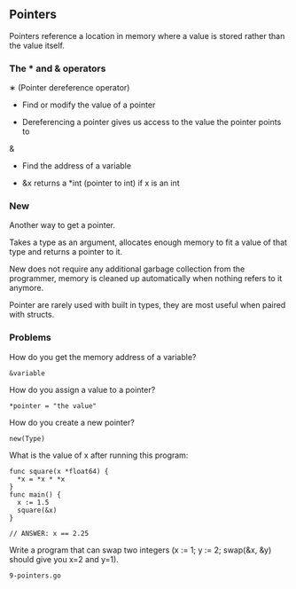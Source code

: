 ## Pointers

Pointers reference a location in memory where 
a value is stored rather than the value itself.
 
 
### The * and & operators

&lowast; (Pointer dereference operator)    

- Find or modify the value of a pointer

- Dereferencing a pointer gives us access to the value the pointer points to
        
&amp;

- Find the address of a variable

- &x returns a *int (pointer to int) if x is an int


### New

Another way to get a pointer.

Takes a type as an argument, 
allocates enough memory to fit a value of that type 
and returns a pointer to it.

New does not require any additional garbage collection from the programmer, 
memory is cleaned up automatically when nothing refers to it anymore.

Pointer are rarely used with built in types,
they are most useful when paired with structs.


### Problems

How do you get the memory address of a variable?

    &variable

How do you assign a value to a pointer?

    *pointer = "the value"

How do you create a new pointer?

    new(Type)

What is the value of x after running this program:

    func square(x *float64) {
      *x = *x * *x
    }
    func main() {
      x := 1.5
      square(&x)
    }
    
    // ANSWER: x == 2.25
    
Write a program that can swap two integers 
(x := 1; y := 2; swap(&x, &y) should give you x=2 and y=1).

    9-pointers.go
    
